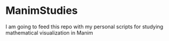 # ManimStudies
I am going to feed this repo with my personal scripts for studying mathematical visualization in Manim
